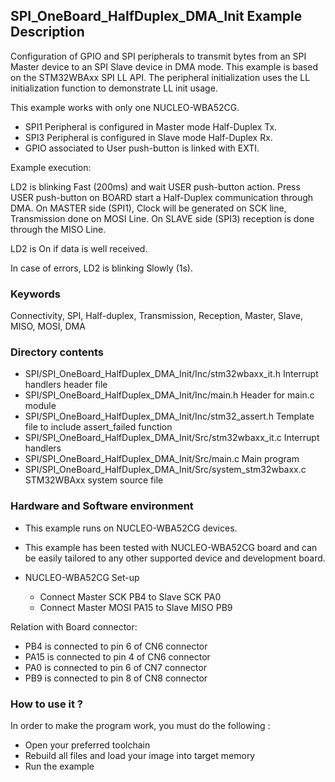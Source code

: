 ## <b>SPI_OneBoard_HalfDuplex_DMA_Init Example Description</b>

Configuration of GPIO and SPI peripherals to transmit 
bytes from an SPI Master device to an SPI Slave device in DMA mode. This example
is based on the STM32WBAxx SPI LL API. The peripheral initialization uses the 
LL initialization function to demonstrate LL init usage.

This example works with only one NUCLEO-WBA52CG.

- SPI1 Peripheral is configured in Master mode Half-Duplex Tx.
- SPI3 Peripheral is configured in Slave mode Half-Duplex Rx.
- GPIO associated to User push-button is linked with EXTI. 

Example execution:

LD2 is blinking Fast (200ms) and wait USER push-button action.
Press USER push-button on BOARD start a Half-Duplex communication through DMA.
On MASTER side (SPI1), Clock will be generated on SCK line, Transmission done on MOSI Line.
On SLAVE side (SPI3) reception is done through the MISO Line.

LD2 is On if data is well received.

In case of errors, LD2 is blinking Slowly (1s).

### <b>Keywords</b>

Connectivity, SPI, Half-duplex, Transmission, Reception, Master, Slave, MISO, MOSI, DMA

### <b>Directory contents</b>

  - SPI/SPI_OneBoard_HalfDuplex_DMA_Init/Inc/stm32wbaxx_it.h         Interrupt handlers header file
  - SPI/SPI_OneBoard_HalfDuplex_DMA_Init/Inc/main.h                  Header for main.c module
  - SPI/SPI_OneBoard_HalfDuplex_DMA_Init/Inc/stm32_assert.h          Template file to include assert_failed function
  - SPI/SPI_OneBoard_HalfDuplex_DMA_Init/Src/stm32wbaxx_it.c         Interrupt handlers
  - SPI/SPI_OneBoard_HalfDuplex_DMA_Init/Src/main.c                  Main program
  - SPI/SPI_OneBoard_HalfDuplex_DMA_Init/Src/system_stm32wbaxx.c     STM32WBAxx system source file

### <b>Hardware and Software environment</b>

  - This example runs on NUCLEO-WBA52CG devices.

  - This example has been tested with NUCLEO-WBA52CG board and can be
    easily tailored to any other supported device and development board.

  - NUCLEO-WBA52CG Set-up
    - Connect Master SCK  PB4 to Slave SCK  PA0
    - Connect Master MOSI PA15 to Slave MISO PB9

Relation with Board connector:

 - PB4 is connected to pin 6 of CN6 connector
 - PA15 is connected to pin 4 of CN6 connector
 - PA0 is connected to pin 6 of CN7 connector
 - PB9 is connected to pin 8 of CN8 connector

### <b>How to use it ?</b>

In order to make the program work, you must do the following :

 - Open your preferred toolchain
 - Rebuild all files and load your image into target memory
 - Run the example

